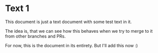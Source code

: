 # Text 1

This document is just a text document with some test text in it.

The idea is, that we can see how this behaves when we try to merge to it from other branches and PRs.

For now, this is the document in its entirety. But I'll add this now :)
